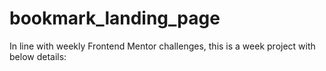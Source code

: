 # bookmark_landing_page

In line with weekly Frontend Mentor challenges, this is a week project with below details:
